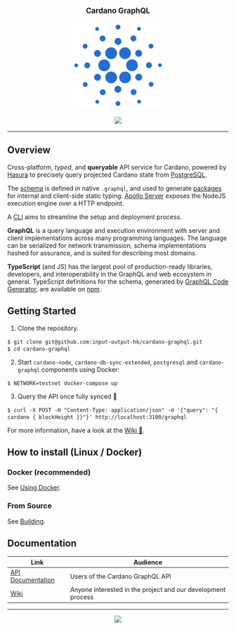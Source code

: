 <p align="center">
  <big><strong>Cardano GraphQL</strong></big>
</p>

<p align="center">
  <img width="200" src=".github/images/cardano-logo.png"/>
</p>

<p align="center">
  <a href="https://jenkins.daedalus-operations.com/blue/organizations/jenkins/cardano-graphql/"><img src="https://jenkins.daedalus-operations.com/buildStatus/icon?job=cardano-graphql%2Fmaster&style=flat-square" /></a>
</p>

<hr/>

## Overview

Cross-platform, _typed_, and **queryable** API service for Cardano, powered by 
[Hasura](https://hasura.io/) to precisely query projected Cardano state from 
[PostgreSQL](https://www.postgresql.org/).

The [schema](src/schema.graphql) is defined in native `.graphql`, and used to generate 
[packages](generated_packages/README.md) for internal and client-side static typing. 
[Apollo Server](https://www.apollographql.com/docs/apollo-server/) exposes the NodeJS execution 
engine over a HTTP endpoint.

A [CLI](./cli/README.md) aims to streamline the setup and deployment process.

**GraphQL** is a query language and execution environment with server and client implementations
 across many programming languages. The language can be serialized for network transmission, 
 schema implementations hashed for assurance, and is suited for describing most domains.
 
**TypeScript** (and JS) has the largest pool of production-ready libraries, developers, and 
interoperability in the GraphQL and web ecosystem in general. TypeScript definitions for the 
schema, generated by [GraphQL Code Generator](https://graphql-code-generator.com), are available 
on [npm](https://www.npmjs.com/package/cardano-graphql-ts).

## Getting Started

1. Clone the repository.

```
$ git clone git@github.com:input-output-hk/cardano-graphql.git
$ cd cardano-graphql
```

2. Start `cardano-node`, `cardano-db-sync-extended`, `postgresql` and `cardano-graphql` components using Docker:

```
$ NETWORK=testnet docker-compose up
```

3. Query the API once fully synced :tada:

```
$ curl -X POST -H "Content-Type: application/json" -d '{"query": "{ cardano { blockHeight }}"}' http://localhost:3100/graphql
```

For more information, have a look at the [Wiki :book:](https://github.com/input-output-hk/cardano-graphql/wiki).

## How to install (Linux / Docker)

### Docker (recommended)

See [Using Docker](https://github.com/input-output-hk/cardano-graphql/wiki/Docker).

### From Source 

See [Building](https://github.com/input-output-hk/cardano-graphql/wiki/Building).

## Documentation

| Link                                                                                               | Audience                                                     |
| ---                                                                                                | ---                                                          |
| [API Documentation](https://input-output-hk.github.io/cardano-graphql)                             | Users of the Cardano GraphQL API                             |
| [Wiki](https://github.com/input-output-hk/cardano-graphql/wiki)                                    | Anyone interested in the project and our development process |

<hr/>

<p align="center">
  <a href="https://github.com/input-output-hk/cardano-graphql/blob/master/LICENSE"><img src="https://img.shields.io/github/license/input-output-hk/cardano-graphql.svg?style=for-the-badge" /></a>
</p>
